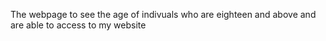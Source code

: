 The webpage to see the age of indivuals who are eighteen and above and are able to access to my website 
